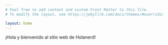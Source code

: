 ```yaml
---
# Feel free to add content and custom Front Matter to this file.
# To modify the layout, see https://jekyllrb.com/docs/themes/#overriding-theme-defaults

layout: home
---
```

¡Hola y bienvenido al sitio web de Holanerd!
<div id="like_button_container"></div>